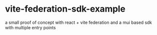 # vite-federation-sdk-example
a small proof of concept with react + vite federation and a mui based sdk with multiple entry points
